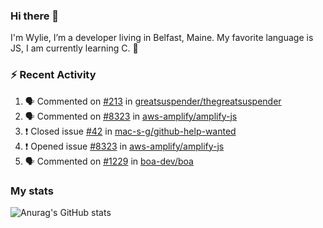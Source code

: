 ### Hi there 👋

I'm Wylie, I’m a developer living in Belfast, Maine. My favorite language is JS, I am currently learning C. :raised_hands: 


### :zap: Recent Activity

<!--START_SECTION:activity-->
1. 🗣 Commented on [#213](https://github.com/greatsuspender/thegreatsuspender/issues/213) in [greatsuspender/thegreatsuspender](https://github.com/greatsuspender/thegreatsuspender)
2. 🗣 Commented on [#8323](https://github.com/aws-amplify/amplify-js/issues/8323) in [aws-amplify/amplify-js](https://github.com/aws-amplify/amplify-js)
3. ❗️ Closed issue [#42](https://github.com/mac-s-g/github-help-wanted/issues/42) in [mac-s-g/github-help-wanted](https://github.com/mac-s-g/github-help-wanted)
4. ❗️ Opened issue [#8323](https://github.com/aws-amplify/amplify-js/issues/8323) in [aws-amplify/amplify-js](https://github.com/aws-amplify/amplify-js)
5. 🗣 Commented on [#1229](https://github.com/boa-dev/boa/issues/1229) in [boa-dev/boa](https://github.com/boa-dev/boa)
<!--END_SECTION:activity-->

### My stats

![Anurag's GitHub stats](https://github-readme-stats.vercel.app/api?username=wylie39&count_private=true&show_icons=true&theme=vue-dark)



